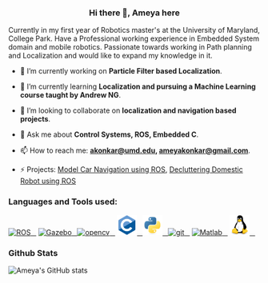 <h3 align="center">Hi there 👋, Ameya here</h3>             

Currently in my first year of Robotics master's at the University of Maryland, College Park. Have a Professional working experience in Embedded System domain and mobile robotics. Passionate towards working in Path planning and Localization and would like to expand my knowledge in it.


- 🔭 I’m currently working on **Particle Filter based Localization**.

- 🌱 I’m currently learning **Localization and pursuing a Machine Learning course taught by Andrew NG**.

- 👯 I’m looking to collaborate on **localization and navigation based projects**.

- 💬 Ask me about **Control Systems, ROS, Embedded C**.

- 📫 How to reach me: **akonkar@umd.edu, ameyakonkar@gmail.com**.

- ⚡ Projects: [Model Car Navigation using ROS](https://github.com/ameyakonk/Model-Car-Navigation-using-ROS.git), [Decluttering Domestic Robot using ROS](https://github.com/ameyakonk/Decluttering-Domestic-Robot-ROS.git)

<h3 align="left">Languages and Tools used:</h3>
<p align="left"> 
<a href="https://www.ros.org/" target="_blank" rel="noreferrer"> <img align="bottom" src="https://upload.wikimedia.org/wikipedia/commons/b/bb/Ros_logo.svg" alt="ROS" width="70" height="40"/> &ensp;</a> 
<a href="https://gazebosim.org/" target="_blank" rel="noreferrer"> <img align="bottom" src="https://gazebosim.org/assets/logos/gazebo_vert_pos-faad8cc37ab336f850e549077ef5831e5098034532113b06328dfd70355fb8f7.svg" alt="Gazebo" width="60" height="50"/>&ensp; </a> 
<a href="https://opencv.org/" target="_blank" rel="noreferrer"> <img src="https://www.vectorlogo.zone/logos/opencv/opencv-icon.svg" alt="opencv" width="40" height="40"/> &ensp;</a>
<a href="https://www.cprogramming.com/" target="_blank" rel="noreferrer"> <img src="https://raw.githubusercontent.com/devicons/devicon/master/icons/c/c-original.svg" alt="c" width="40" height="40"/>&ensp; </a> 
<a href="https://www.python.org" target="_blank" rel="noreferrer"> <img src="https://raw.githubusercontent.com/devicons/devicon/master/icons/python/python-original.svg" alt="python" width="40" height="40"/>&ensp; </a>
<a href="https://git-scm.com/" target="_blank" rel="noreferrer"> <img src="https://www.vectorlogo.zone/logos/git-scm/git-scm-icon.svg" alt="git" width="40" height="40"/> &ensp;</a> 
<a href="https://www.mathworks.com/products/matlab.html" target="_blank" rel="noreferrer"> <img src="https://upload.wikimedia.org/wikipedia/commons/thumb/2/21/Matlab_Logo.png/667px-Matlab_Logo.png" alt="Matlab" width="40" height="40"/> &ensp;</a> 
<a href="https://www.linux.org/" target="_blank" rel="noreferrer"> <img src="https://raw.githubusercontent.com/devicons/devicon/master/icons/linux/linux-original.svg" alt="linux" width="40" height="40"/> &ensp;</a>

### Github Stats
  
![Ameya's GitHub stats](https://github-readme-stats.vercel.app/api?username=ameyakonk&show_icons=true&theme=dark) 
